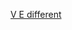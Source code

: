 [V E different](https://stackoverflow.com/questions/6008241/what-is-the-difference-between-e-t-and-for-java-generics)



